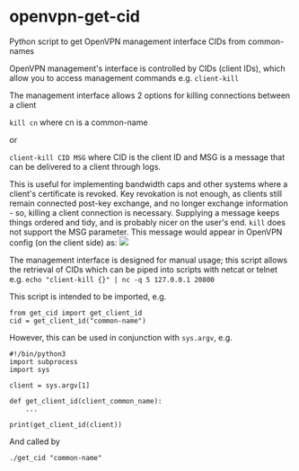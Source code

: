 # openvpn-get-cid
Python script to get OpenVPN management interface CIDs from common-names

OpenVPN management's interface is controlled by CIDs (client IDs), which allow you to access management commands
e.g. `client-kill`

The management interface allows 2 options for killing connections between a client

`kill cn`
where cn is a common-name

or

`client-kill CID MSG`
where CID is the client ID and MSG is a message that can be delivered to a client through logs. 

This is useful for implementing bandwidth caps and other systems where a client's certificate is revoked. Key revokation is not enough, as clients still remain connected post-key exchange, and no longer exchange information - so, killing a client connection is necessary.
Supplying a message keeps things ordered and tidy, and is probably nicer on the user's end. `kill` does not support the MSG parameter.
This message would appear in OpenVPN config (on the client side) as:
![](https://i.imgur.com/HLWzeY0.png)

The management interface is designed for manual usage; this script allows the retrieval of CIDs which can be piped
into scripts with netcat or telnet e.g.
`echo "client-kill {}" | nc -q 5 127.0.0.1 20800`

This script is intended to be imported, e.g.
```
from get_cid import get_client_id
cid = get_client_id("common-name")
```
However, this can be used in conjunction with `sys.argv`, e.g.
```
#!/bin/python3
import subprocess
import sys

client = sys.argv[1]

def get_client_id(client_common_name):
    ...

print(get_client_id(client))
```
And called by
```
./get_cid "common-name"
```
